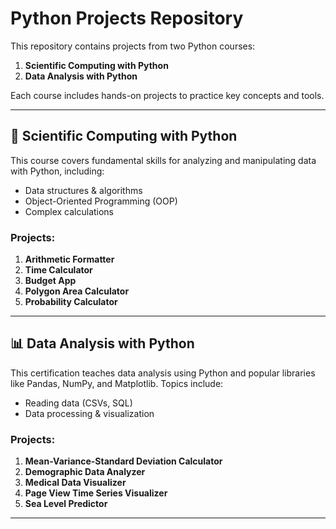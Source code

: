 # Python Projects Repository

This repository contains projects from two Python courses:  
1. **Scientific Computing with Python**  
2. **Data Analysis with Python**  

Each course includes hands-on projects to practice key concepts and tools.

---

## 🔬 Scientific Computing with Python

This course covers fundamental skills for analyzing and manipulating data with Python, including:  
- Data structures & algorithms  
- Object-Oriented Programming (OOP)  
- Complex calculations  

### Projects:
1. **Arithmetic Formatter**  
2. **Time Calculator**  
3. **Budget App**  
4. **Polygon Area Calculator**  
5. **Probability Calculator**  

---

## 📊 Data Analysis with Python

This certification teaches data analysis using Python and popular libraries like Pandas, NumPy, and Matplotlib. Topics include:  
- Reading data (CSVs, SQL)  
- Data processing & visualization  

### Projects:
1. **Mean-Variance-Standard Deviation Calculator**  
2. **Demographic Data Analyzer**  
3. **Medical Data Visualizer**  
4. **Page View Time Series Visualizer**  
5. **Sea Level Predictor**  

---

